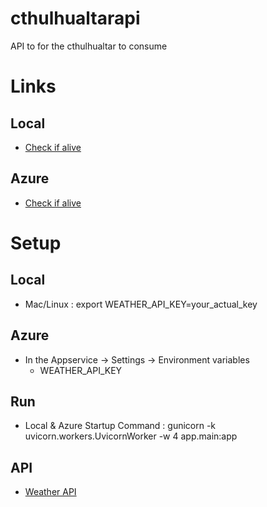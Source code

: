# cthulhualtarapi
API to for the cthulhualtar to consume

# Links
## Local
- [Check if alive](http://127.0.0.1:8000/api/v1/alive)
## Azure
- [Check if alive](https://cthulhualtar-api-begvgzh8guerb3ba.centralus-01.azurewebsites.net/api/v1/alive)

# Setup
## Local
- Mac/Linux : export WEATHER_API_KEY=your_actual_key

## Azure
- In the Appservice -> Settings -> Environment variables
    - WEATHER_API_KEY

## Run
- Local & Azure Startup Command : gunicorn -k uvicorn.workers.UvicornWorker -w 4 app.main:app

## API
- [Weather API](https://www.weatherapi.com/api-explorer.aspx#astronomy)


